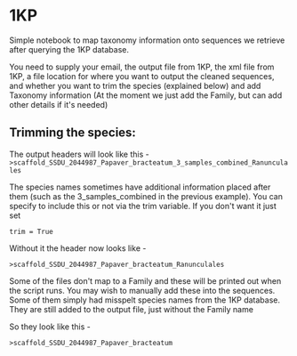 # 1KP

Simple notebook to map taxonomy information onto sequences we retrieve after querying the 1KP database.

You need to supply your email, the output file from 1KP, the xml file from 1KP, a file location for where you want to output 
the cleaned sequences, and whether you want to trim the species (explained below) and add Taxonomy information 
(At the moment we just add the Family, but can add other details if it's needed)



## Trimming the species:

The output headers will look like this -
`>scaffold_SSDU_2044987_Papaver_bracteatum_3_samples_combined_Ranunculales`

The species names sometimes have additional information placed after them (such as the 3_samples_combined in the previous example).
You can specify to include this or not via the trim variable. If you don't want it just set

`trim = True`

Without it the header now looks like -

`>scaffold_SSDU_2044987_Papaver_bracteatum_Ranunculales`

Some of the files don't map to a Family and these will be printed out when the script runs. 
You may wish to manually add these into the sequences. 
Some of them simply had misspelt species names from the 1KP database. 
They are still added to the output file, just without the Family name

So they look like this -

`>scaffold_SSDU_2044987_Papaver_bracteatum`
